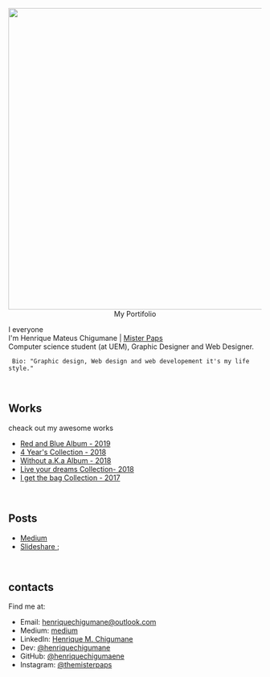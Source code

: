 <p align="center">
  <img width="600px" src="assets/img/favicon/android-chrome-512x512.png>
</p>
 
 &nbsp;

# My Portifolio
I everyone </br> 
 I'm Henrique Mateus Chigumane  | [Mister Paps](https://www.instagram.com/themisterpaps)<br> 
 Computer science student (at UEM), Graphic Designer and Web Designer.

```
 Bio: "Graphic design, Web design and web developement it's my life style."
 ```

 &nbsp;

 ## Works
 cheack out my awesome works
  - [Red and Blue Album - 2019](https://photos.app.goo.gl/cp4Kv9dB6WZaQX9M7) 
  - [4 Year's Collection - 2018](https://photos.app.goo.gl/2j4dkkMSPbykZBzk7)
  - [Without a.K.a Album - 2018](https://photos.app.goo.gl/cG46ip3qKeBEMwBXA)
  - [Live your dreams Collection- 2018](https://photos.app.goo.gl/LZAGphgimEqgx6FT6)
  - [I get the bag Collection - 2017](https://photos.app.goo.gl/gTZ7VKGpEgMuRwd5A)  

  &nbsp;

  ## Posts  
  - [Medium ](http://#.com/)
  - [Slideshare ](http://slideshare.com/);

  &nbsp;

  ## contacts
  Find me at:  
- Email: henriquechigumane@outlook.com  
- Medium: [medium]()
- LinkedIn: [Henrique M. Chigumane](https://www.linkedin.com/in/henrique-mateus-chigumane-93976417a)
- Dev: [@henriquechigumane](https://dev.to/henriquechigumane)
- GitHub: [@henriquechigumaene](https://github.com/HenriqueChigumane/)
- Instagram: [@themisterpaps](https://www.instagram.com/themisterpaps)

